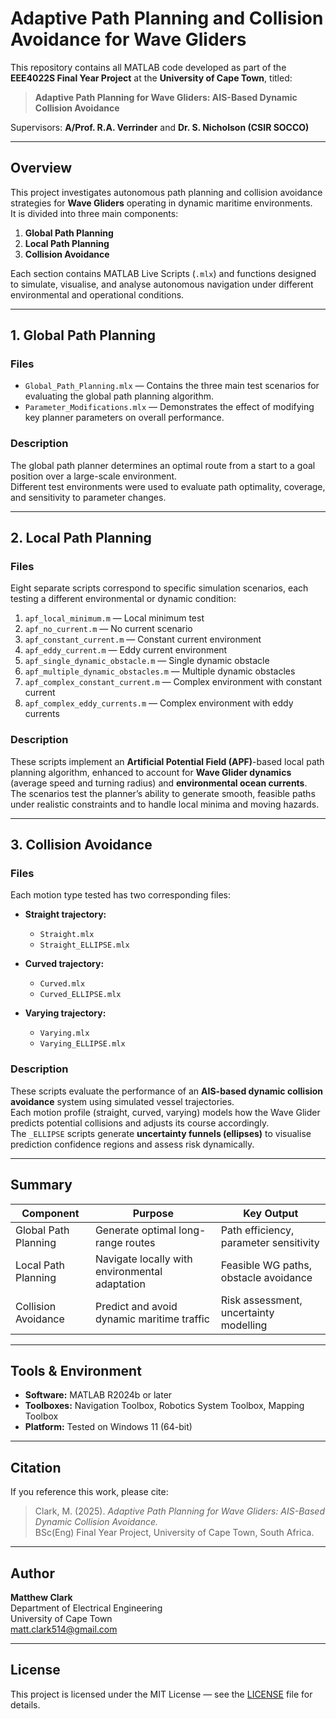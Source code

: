 # Adaptive Path Planning and Collision Avoidance for Wave Gliders

This repository contains all MATLAB code developed as part of the **EEE4022S Final Year Project** at the **University of Cape Town**, titled:

> **Adaptive Path Planning for Wave Gliders: AIS-Based Dynamic Collision Avoidance**

Supervisors: **A/Prof. R.A. Verrinder** and **Dr. S. Nicholson (CSIR SOCCO)**

---

## Overview

This project investigates autonomous path planning and collision avoidance strategies for **Wave Gliders** operating in dynamic maritime environments.  
It is divided into three main components:

1. **Global Path Planning**  
2. **Local Path Planning**  
3. **Collision Avoidance**

Each section contains MATLAB Live Scripts (`.mlx`) and functions designed to simulate, visualise, and analyse autonomous navigation under different environmental and operational conditions.

---

## 1. Global Path Planning

### Files
- `Global_Path_Planning.mlx` — Contains the three main test scenarios for evaluating the global path planning algorithm.  
- `Parameter_Modifications.mlx` — Demonstrates the effect of modifying key planner parameters on overall performance.

### Description
The global path planner determines an optimal route from a start to a goal position over a large-scale environment.  
Different test environments were used to evaluate path optimality, coverage, and sensitivity to parameter changes.

---

## 2. Local Path Planning

### Files
Eight separate scripts correspond to specific simulation scenarios, each testing a different environmental or dynamic condition:

1. `apf_local_minimum.m` — Local minimum test  
2. `apf_no_current.m` — No current scenario  
3. `apf_constant_current.m` — Constant current environment  
4. `apf_eddy_current.m` — Eddy current environment  
5. `apf_single_dynamic_obstacle.m` — Single dynamic obstacle  
6. `apf_multiple_dynamic_obstacles.m` — Multiple dynamic obstacles  
7. `apf_complex_constant_current.m` — Complex environment with constant current  
8. `apf_complex_eddy_currents.m` — Complex environment with eddy currents  

### Description
These scripts implement an **Artificial Potential Field (APF)**-based local path planning algorithm, enhanced to account for **Wave Glider dynamics** (average speed and turning radius) and **environmental ocean currents**.  
The scenarios test the planner’s ability to generate smooth, feasible paths under realistic constraints and to handle local minima and moving hazards.

---

## 3. Collision Avoidance

### Files
Each motion type tested has two corresponding files:

- **Straight trajectory:**  
  - `Straight.mlx`  
  - `Straight_ELLIPSE.mlx`

- **Curved trajectory:**  
  - `Curved.mlx`  
  - `Curved_ELLIPSE.mlx`

- **Varying trajectory:**  
  - `Varying.mlx`  
  - `Varying_ELLIPSE.mlx`

### Description
These scripts evaluate the performance of an **AIS-based dynamic collision avoidance** system using simulated vessel trajectories.  
Each motion profile (straight, curved, varying) models how the Wave Glider predicts potential collisions and adjusts its course accordingly.  
The `_ELLIPSE` scripts generate **uncertainty funnels (ellipses)** to visualise prediction confidence regions and assess risk dynamically.

---

## Summary

| Component | Purpose | Key Output |
|------------|----------|------------|
| Global Path Planning | Generate optimal long-range routes | Path efficiency, parameter sensitivity |
| Local Path Planning | Navigate locally with environmental adaptation | Feasible WG paths, obstacle avoidance |
| Collision Avoidance | Predict and avoid dynamic maritime traffic | Risk assessment, uncertainty modelling |

---

## Tools & Environment

- **Software:** MATLAB R2024b or later  
- **Toolboxes:** Navigation Toolbox, Robotics System Toolbox, Mapping Toolbox  
- **Platform:** Tested on Windows 11 (64-bit)

---

## Citation

If you reference this work, please cite:

> Clark, M. (2025). *Adaptive Path Planning for Wave Gliders: AIS-Based Dynamic Collision Avoidance.*  
> BSc(Eng) Final Year Project, University of Cape Town, South Africa.

---

## Author

**Matthew Clark**  
Department of Electrical Engineering  
University of Cape Town  
[matt.clark514@gmail.com](mailto:matt.clark514@gmail.com)

---

## License

This project is licensed under the MIT License — see the [LICENSE](LICENSE) file for details.
